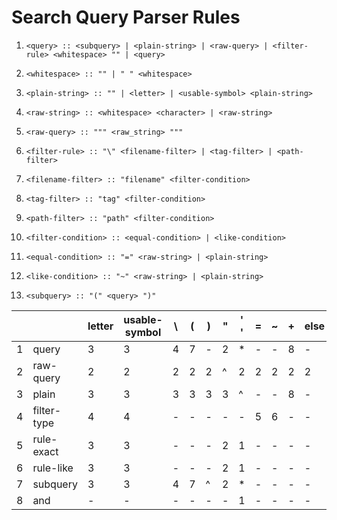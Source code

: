 # Search Query Parser Rules

1. `<query> :: <subquery> | <plain-string> | <raw-query> | <filter-rule> <whitespace> "" | <query>`

2. `<whitespace> :: "" | " " <whitespace>`

3. `<plain-string> :: "" | <letter> | <usable-symbol> <plain-string>`

4. `<raw-string> :: <whitespace> <character> | <raw-string>`

5. `<raw-query> :: """ <raw_string> """`

6. `<filter-rule> :: "\" <filename-filter> | <tag-filter> | <path-filter>`

7. `<filename-filter> :: "filename" <filter-condition>`

8. `<tag-filter> :: "tag" <filter-condition>`

9. `<path-filter> :: "path" <filter-condition>`

10. `<filter-condition> :: <equal-condition> | <like-condition>`

11. `<equal-condition> :: "=" <raw-string> | <plain-string>`

12. `<like-condition> :: "~" <raw-string> | <plain-string>`

13. `<subquery> :: "(" <query> ")"`


|  |           | letter | usable-symbol | \ | ( | ) | " | ' ' | = | ~ | + | else |
|--|-----------|--------|---------------|---|---|---|---|-----|---|---|---|------|
|1 |query      |    3   |       3       | 4 | 7 | - | 2 |  *  | - | - | 8 |  -   |
|2 |raw-query  |    2   |       2       | 2 | 2 | 2 | ^ |  2  | 2 | 2 | 2 |  2   |
|3 |plain      |    3   |       3       | 3 | 3 | 3 | 3 |  ^  | - | - | 8 |  -   | 
|4 |filter-type|    4   |       4       | - | - | - | - |  -  | 5 | 6 | - |  -   |
|5 |rule-exact |    3   |       3       | - | - | - | 2 |  1  | - | - | - |  -   |
|6 |rule-like  |    3   |       3       | - | - | - | 2 |  1  | - | - | - |  -   |
|7 |subquery   |    3   |       3       | 4 | 7 | ^ | 2 |  *  | - | - | - |  -   |
|8 |and        |    -   |       -       | - | - | - | - |  1  | - | - | - |  -   |